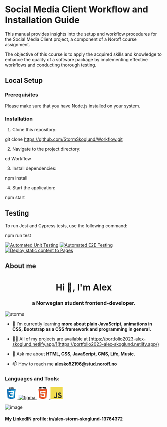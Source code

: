 # Social Media Client Workflow and Installation Guide

This manual provides insights into the setup and workflow procedures for the Social Media Client project, a component of a Noroff course assignment.

The objective of this course is to apply the acquired skills and knowledge to enhance the quality of a software package by implementing effective workflows and conducting thorough testing.

## Local Setup

### Prerequisites

Please make sure that you have Node.js installed on your system.

### Installation

1. Clone this repository:

git clone https://github.com/StormSkoglund/Workflow.git

2. Navigate to the project directory:

cd Workflow

3. Install dependencies:

npm install

4. Start the application:

npm start

## Testing

To run Jest and Cypress tests, use the following command:

npm run test

[![Automated Unit Testing](https://github.com/StormSkoglund/Workflow/actions/workflows/unit-test.yml/badge.svg)](https://github.com/StormSkoglund/Workflow/actions/workflows/unit-test.yml)
[![Automated E2E Testing](https://github.com/StormSkoglund/Workflow/actions/workflows/e2e-test.yml/badge.svg)](https://github.com/StormSkoglund/Workflow/actions/workflows/e2e-test.yml)
[![Deploy static content to Pages](https://github.com/StormSkoglund/Workflow/actions/workflows/pages.yml/badge.svg)](https://github.com/StormSkoglund/Workflow/actions/workflows/pages.yml)

## About me

<h1 align="center">Hi 👋, I'm Alex</h1>
<h3 align="center">a Norwegian student frontend-developer.</h3>

<p align="left"> <img src="https://komarev.com/ghpvc/?username=storms&label=Profile%20views&color=50e510&style=flat" alt="storms" /> </p>

- 🌱 I’m currently learning **more about plain JavaScript, animations in CSS, Bootstrap as a CSS framework and programming in general.**

- 👨‍💻 All of my projects are available at [https://portfolio2023-alex-skoglund.netlify.app/](https://portfolio2023-alex-skoglund.netlify.app/)

- 💬 Ask me about **HTML, CSS, JavaScript, CMS, Life, Music.**

- 📫 How to reach me **alesko52196@stud.noroff.no**

<p align="left">
</p>

<h3 align="left">Languages and Tools:</h3>
<p align="left"> <a href="https://www.w3schools.com/css/" target="_blank" rel="noreferrer"> <img src="https://raw.githubusercontent.com/devicons/devicon/master/icons/css3/css3-original-wordmark.svg" alt="css3" width="40" height="40"/> </a> <a href="https://www.figma.com/" target="_blank" rel="noreferrer"> <img src="https://www.vectorlogo.zone/logos/figma/figma-icon.svg" alt="figma" width="40" height="40"/> </a> <a href="https://www.w3.org/html/" target="_blank" rel="noreferrer"> <img src="https://raw.githubusercontent.com/devicons/devicon/master/icons/html5/html5-original-wordmark.svg" alt="html5" width="40" height="40"/> </a> <a href="https://developer.mozilla.org/en-US/docs/Web/JavaScript" target="_blank" rel="noreferrer"> <img src="https://raw.githubusercontent.com/devicons/devicon/master/icons/javascript/javascript-original.svg" alt="javascript" width="40" height="40"/> </a> </p>

![image](https://avatars.githubusercontent.com/u/125978969?v=4)

<h4 align="left"> My LinkedIN profile: in/alex-storm-skoglund-13764372 </h4>
